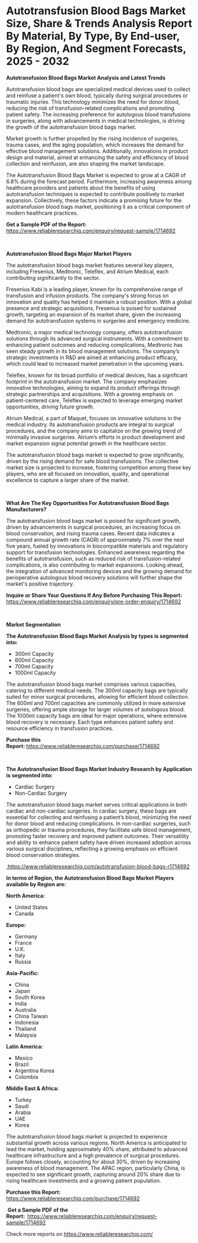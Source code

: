 <p><h1>Autotransfusion Blood Bags Market Size, Share & Trends Analysis Report By Material, By Type, By End-user, By Region, And Segment Forecasts, 2025 - 2032</h1></p><p><strong>Autotransfusion Blood Bags Market Analysis and Latest Trends</strong></p>
<p><p>Autotransfusion blood bags are specialized medical devices used to collect and reinfuse a patient's own blood, typically during surgical procedures or traumatic injuries. This technology minimizes the need for donor blood, reducing the risk of transfusion-related complications and promoting patient safety. The increasing preference for autologous blood transfusions in surgeries, along with advancements in medical technologies, is driving the growth of the autotransfusion blood bags market.</p><p>Market growth is further propelled by the rising incidence of surgeries, trauma cases, and the aging population, which increases the demand for effective blood management solutions. Additionally, innovations in product design and material, aimed at enhancing the safety and efficiency of blood collection and reinfusion, are also shaping the market landscape. </p><p>The Autotransfusion Blood Bags Market is expected to grow at a CAGR of 6.8% during the forecast period. Furthermore, increasing awareness among healthcare providers and patients about the benefits of using autotransfusion techniques is expected to contribute positively to market expansion. Collectively, these factors indicate a promising future for the autotransfusion blood bags market, positioning it as a critical component of modern healthcare practices.</p></p>
<p><strong>Get a Sample PDF of the Report:&nbsp;</strong> <a href="https://www.reliableresearchiq.com/enquiry/request-sample/1714692?utm_campaign=2771&utm_medium=2&utm_source=Github&utm_content=ia&utm_term=03032025&utm_id=autotransfusion-blood-bags">https://www.reliableresearchiq.com/enquiry/request-sample/1714692</a></p>
<p>&nbsp;</p>
<p><strong>Autotransfusion Blood Bags Major Market Players</strong></p>
<p><p>The autotransfusion blood bags market features several key players, including Fresenius, Medtronic, Teleflex, and Atrium Medical, each contributing significantly to the sector.</p><p>Fresenius Kabi is a leading player, known for its comprehensive range of transfusion and infusion products. The company's strong focus on innovation and quality has helped it maintain a robust position. With a global presence and strategic acquisitions, Fresenius is poised for sustained growth, targeting an expansion of its market share, given the increasing demand for autotransfusion systems in surgeries and emergency medicine.</p><p>Medtronic, a major medical technology company, offers autotransfusion solutions through its advanced surgical instruments. With a commitment to enhancing patient outcomes and reducing complications, Medtronic has seen steady growth in its blood management solutions. The company’s strategic investments in R&D are aimed at enhancing product efficacy, which could lead to increased market penetration in the upcoming years.</p><p>Teleflex, known for its broad portfolio of medical devices, has a significant footprint in the autotransfusion market. The company emphasizes innovative technologies, aiming to expand its product offerings through strategic partnerships and acquisitions. With a growing emphasis on patient-centered care, Teleflex is expected to leverage emerging market opportunities, driving future growth.</p><p>Atrium Medical, a part of Maquet, focuses on innovative solutions in the medical industry. Its autotransfusion products are integral to surgical procedures, and the company aims to capitalize on the growing trend of minimally invasive surgeries. Atrium’s efforts in product development and market expansion signal potential growth in the healthcare sector.</p><p>The autotransfusion blood bags market is expected to grow significantly, driven by the rising demand for safe blood transfusions. The collective market size is projected to increase, fostering competition among these key players, who are all focused on innovation, quality, and operational excellence to capture a larger share of the market.</p></p>
<p>&nbsp;</p>
<p><strong>What Are The Key Opportunities For Autotransfusion Blood Bags Manufacturers?</strong></p>
<p><p>The autotransfusion blood bags market is poised for significant growth, driven by advancements in surgical procedures, an increasing focus on blood conservation, and rising trauma cases. Recent data indicates a compound annual growth rate (CAGR) of approximately 7% over the next five years, fueled by innovations in biocompatible materials and regulatory support for transfusion technologies. Enhanced awareness regarding the benefits of autotransfusion, such as reduced risk of transfusion-related complications, is also contributing to market expansions. Looking ahead, the integration of advanced monitoring devices and the growing demand for perioperative autologous blood recovery solutions will further shape the market's positive trajectory.</p></p>
<p><strong>Inquire or Share Your Questions If Any Before Purchasing This Report:</strong> <a href="https://www.reliableresearchiq.com/enquiry/pre-order-enquiry/1714692?utm_campaign=2771&utm_medium=2&utm_source=Github&utm_content=ia&utm_term=03032025&utm_id=autotransfusion-blood-bags">https://www.reliableresearchiq.com/enquiry/pre-order-enquiry/1714692</a></p>
<p>&nbsp;</p>
<p><strong>Market Segmentation</strong></p>
<p><strong>The Autotransfusion Blood Bags Market Analysis by types is segmented into:</strong></p>
<p><ul><li>300ml Capacity</li><li>600ml Capacity</li><li>700ml Capacity</li><li>1000ml Capacity</li></ul></p>
<p><p>The autotransfusion blood bags market comprises various capacities, catering to different medical needs. The 300ml capacity bags are typically suited for minor surgical procedures, allowing for efficient blood collection. The 600ml and 700ml capacities are commonly utilized in more extensive surgeries, offering ample storage for larger volumes of autologous blood. The 1000ml capacity bags are ideal for major operations, where extensive blood recovery is necessary. Each type enhances patient safety and resource efficiency in transfusion practices.</p></p>
<p><strong>Purchase this Report:&nbsp;</strong><a href="https://www.reliableresearchiq.com/purchase/1714692?utm_campaign=2771&utm_medium=2&utm_source=Github&utm_content=ia&utm_term=03032025&utm_id=autotransfusion-blood-bags">https://www.reliableresearchiq.com/purchase/1714692</a></p>
<p>&nbsp;</p>
<p><strong>The Autotransfusion Blood Bags Market Industry Research by Application is segmented into:</strong></p>
<p><ul><li>Cardiac Surgery</li><li>Non-Cardiac Surgery</li></ul></p>
<p><p>The autotransfusion blood bags market serves critical applications in both cardiac and non-cardiac surgeries. In cardiac surgery, these bags are essential for collecting and reinfusing a patient’s blood, minimizing the need for donor blood and reducing complications. In non-cardiac surgeries, such as orthopedic or trauma procedures, they facilitate safe blood management, promoting faster recovery and improved patient outcomes. Their versatility and ability to enhance patient safety have driven increased adoption across various surgical disciplines, reflecting a growing emphasis on efficient blood conservation strategies.</p></p>
<p><a href="https://www.reliableresearchiq.com/autotransfusion-blood-bags-r1714692?utm_campaign=2771&utm_medium=2&utm_source=Github&utm_content=ia&utm_term=03032025&utm_id=autotransfusion-blood-bags">&nbsp;https://www.reliableresearchiq.com/autotransfusion-blood-bags-r1714692</a></p>
<p><strong>In terms of Region, the Autotransfusion Blood Bags Market Players available by Region are:</strong></p>
<p>
    <p> <strong> North America: </strong>
        <ul>
            <li>United States</li>
            <li>Canada</li>
        </ul>
        </p> 
    <p> <strong> Europe: </strong>
        <ul>
            <li>Germany</li>
            <li>France</li>
            <li>U.K.</li>
            <li>Italy</li>
            <li>Russia</li>
        </ul>
        </p> 
    <p> <strong> Asia-Pacific: </strong>
        <ul>
            <li>China</li>
            <li>Japan</li>
            <li>South Korea</li>
            <li>India</li>
            <li>Australia</li>
            <li>China Taiwan</li>
            <li>Indonesia</li>
            <li>Thailand</li>
            <li>Malaysia</li>
        </ul>
        </p> 
    <p> <strong> Latin America: </strong>
        <ul>
            <li>Mexico</li>
            <li>Brazil</li>
            <li>Argentina Korea</li>
            <li>Colombia</li>
        </ul>
        </p> 
    <p> <strong> Middle East & Africa: </strong>
        <ul>
            <li>Turkey</li>
            <li>Saudi</li>
            <li>Arabia</li>
            <li>UAE</li>
            <li>Korea</li>
        </ul>
    </p>
    </p>
<p><p>The autotransfusion blood bags market is projected to experience substantial growth across various regions. North America is anticipated to lead the market, holding approximately 40% share, attributed to advanced healthcare infrastructure and a high prevalence of surgical procedures. Europe follows closely, accounting for about 30%, driven by increasing awareness of blood management. The APAC region, particularly China, is expected to see significant growth, capturing around 20% share due to rising healthcare investments and a growing patient population.</p></p>
<p><strong>Purchase this Report: </strong><a href="https://www.reliableresearchiq.com/purchase/1714692?utm_campaign=2771&utm_medium=2&utm_source=Github&utm_content=ia&utm_term=03032025&utm_id=autotransfusion-blood-bags">https://www.reliableresearchiq.com/purchase/1714692</a></p>
<p>&nbsp;<strong>Get a Sample PDF of the Report:&nbsp;&nbsp;</strong><a href="https://www.reliableresearchiq.com/enquiry/request-sample/1714692?utm_campaign=2771&utm_medium=2&utm_source=Github&utm_content=ia&utm_term=03032025&utm_id=autotransfusion-blood-bags">https://www.reliableresearchiq.com/enquiry/request-sample/1714692</a></p>
<p><strong></strong></p>
<p>Check more reports on <a href="https://www.reliableresearchiq.com/?utm_campaign=2771&utm_medium=2&utm_source=Github&utm_content=ia&utm_term=03032025&utm_id=autotransfusion-blood-bags">https://www.reliableresearchiq.com/</a></p>